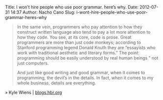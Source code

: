 Title: I won’t hire people who use poor grammar. here’s why.
Date: 2012-07-31 14:37
Author: Nacho Cano
Slug: i-wont-hire-people-who-use-poor-grammar-heres-why

> In the same vein, programmers who pay attention to how they construct
> written language also tend to pay a lot more attention to how they
> code. You see, at its core, code is prose. Great programmers are more
> than just code monkeys; according to Stanford programming legend
> Donald Knuth they are ”essayists who work with traditional aesthetic
> and literary forms.” The point: programming should be easily
> understood by real human beings ” not just computers.
>
> And just like good writing and good grammar, when it comes to
> programming, the devil’s in the details. In fact, when it comes to my
> whole business, details are everything.

» Kyle Wiens | [blogs.hbr.org][]

  [blogs.hbr.org]: http://blogs.hbr.org/cs/2012/07/i_wont_hire_people_who_use_poo.html
    "I won’t hire people who use poor grammar. here’s why."
